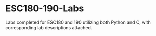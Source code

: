 # ESC180-190-Labs
Labs completed for ESC180 and 190 utilizing both Python and C, with corresponding lab descriptions attached.
